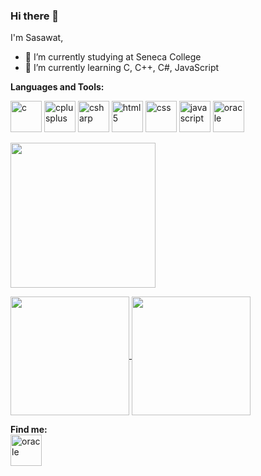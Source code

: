 ### Hi there 👋

I'm Sasawat,
<br>
<!--![](https://komarev.com/ghpvc/?username=SYimleang)-->
- 🔭 I’m currently studying at Seneca College
- 🌱 I’m currently learning C, C++, C#, JavaScript
  
**Languages and Tools:**
<p align="left">
<img src="https://icongr.am/devicon/c-original.svg?size=128&color=currentColor" alt="c" width="50" height="50"/>
<img src="https://icongr.am/devicon/cplusplus-original.svg?size=128&color=currentColor" alt="cplusplus" width="50" height="50"/>
<img src="https://icongr.am/devicon/csharp-original.svg?size=128&color=currentColor" alt="csharp" width="50" height="50"/>
<img src="https://icongr.am/devicon/html5-original.svg?size=128&color=currentColor" alt="html5" width="50" height="50"/>
<img src="https://icongr.am/devicon/css3-original.svg?size=128&color=currentColor" alt="css" width="50" height="50"/>
<img src="https://icongr.am/devicon/javascript-original.svg?size=128&color=currentColor" alt="javascript" width="50" height="50"/>
<img src="https://icongr.am/devicon/oracle-original.svg?size=128&color=currentColor" alt="oracle" width="50" height="50"/> 
</p>

<p align="left">
  <img height=232 align="center" src=http://github-profile-summary-cards.vercel.app/api/cards/profile-details?username=SYimleang&theme=tokyonight />
</p>
<p align="left">
<a href="https://github.com/SYimleang/github-readme-stats">
  <img height=190 align="center" src="https://github-readme-stats.vercel.app/api?username=SYimleang&hide_border=true&theme=tokyonight" />
</a>
<a href="https://github.com/SYimleang/convoychat">
  <img height=190 align="center" src="https://github-readme-stats.vercel.app/api/top-langs?username=SYimleang&hide_border=true&layout=compact&langs_count=8&card_width=320&theme=tokyonight" />
</a>
  </p>


**Find me:**
<br>
<a href="https://www.linkedin.com/in/sasawat-yimleang-564620155/"><img src="https://icongr.am/devicon/linkedin-original.svg?size=128&color=currentColor" alt="oracle" width="50" height="50"/></a>
<!--
**SYimleang/SYimleang** is a ✨ _special_ ✨ repository because its `README.md` (this file) appears on your GitHub profile.
-->
